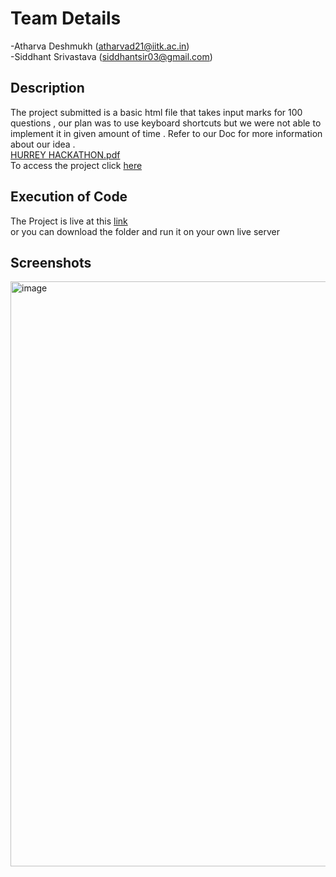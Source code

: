 # Team Details
-Atharva Deshmukh (atharvad21@iitk.ac.in) <br>
-Siddhant Srivastava (siddhantsir03@gmail.com)

## Description
The project submitted is a basic html file that takes input marks for 100 questions , our plan was to use keyboard shortcuts but we were not able to implement it in given amount of time . Refer to our Doc for more information about our idea .<br>
[HURREY HACKATHON.pdf](https://github.com/AtharvaDeshmukh0909/hurrey_hackathon/files/9971342/HURREY.HACKATHON.pdf)<br>
To access the project click <a href="https://atharvadeshmukh0909.github.io/hurrey_hackathon/" target="_blank">here</a>

## Execution of Code
The Project is live at this <a href="https://atharvadeshmukh0909.github.io/hurrey_hackathon/" target="_blank">link</a> <br>
or you can download the folder and run it on your own live server

## Screenshots
<img width="936" alt="image" src="https://user-images.githubusercontent.com/97836434/200839173-a4b631d5-3474-464a-8e7b-08398834ca1c.png">

